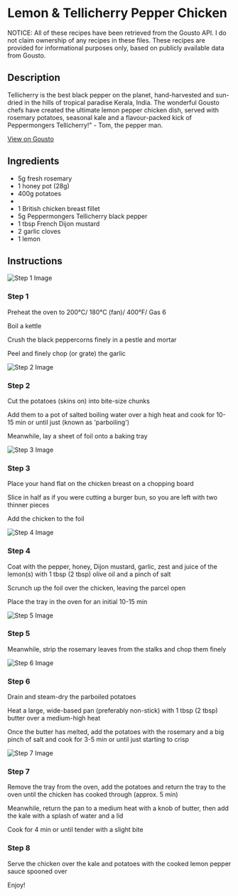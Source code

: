 # Lemon & Tellicherry Pepper Chicken  

NOTICE: All of these recipes have been retrieved from the Gousto API. I do not claim ownership of any recipes in these files. These recipes are provided for informational purposes only, based on publicly available data from Gousto.

## Description

​​Tellicherry is the best black pepper on the planet, hand-harvested and sun-dried in the hills of tropical paradise Kerala, India. The wonderful Gousto chefs have created the ultimate lemon pepper chicken dish, served with rosemary potatoes, seasonal kale and a flavour-packed kick of Peppermongers Tellicherry!"​ ​- Tom, the pepper man.

[View on Gousto](https://www.gousto.co.uk/recipes/cookbook/lemon-tellicherry-pepper-chicken)

## Ingredients

- 5g fresh rosemary
- 1 honey pot (28g)
- 400g potatoes
- 
- 1 British chicken breast fillet 
- 5g Peppermongers Tellicherry black pepper
- 1 tbsp French Dijon mustard
- 2 garlic cloves
- 1 lemon

## Instructions

![Step 1 Image](https://production-media.gousto.co.uk/cms/recipe-step-image/511.-step--1-x200.jpg)

### Step 1

Preheat the oven to 200&deg;C/ 180&deg;C (fan)/ 400&deg;F/ Gas 6


Boil a kettle


Crush the black peppercorns finely in a pestle and mortar


Peel and finely chop (or grate) the garlic

![Step 2 Image](https://production-media.gousto.co.uk/cms/recipe-step-image/511.-step--2-x200.jpg)

### Step 2

Cut the potatoes (skins on) into bite-size chunks


Add them to a pot of salted boiling water over a high heat and cook for 10-15 min or until just (known as 'parboiling')


Meanwhile, lay a sheet of foil onto a baking tray

![Step 3 Image](https://production-media.gousto.co.uk/cms/recipe-step-image/511.-step--3-x200.jpg)

### Step 3

Place your hand flat on the chicken breast on a chopping board


Slice in half as if you were cutting a burger bun, so you are left with two thinner pieces


Add the chicken to the foil

![Step 4 Image](https://production-media.gousto.co.uk/cms/recipe-step-image/511.-step--4-x200.jpg)

### Step 4

Coat with the pepper, honey, Dijon mustard, garlic, zest and juice of the lemon<span class="text-danger">(s)</span> with 1 tbsp <span class="text-danger">(2 tbsp)</span> olive oil and a pinch of salt


Scrunch up the foil over the chicken, leaving the parcel open


Place the tray in the oven for an initial 10-15 min

![Step 5 Image](https://production-media.gousto.co.uk/cms/recipe-step-image/511.-step--5-x200.jpg)

### Step 5

<span class="text-highlight">Meanwhile, strip the rosemary leaves from the stalks and chop them finely</span>

![Step 6 Image](https://production-media.gousto.co.uk/cms/recipe-step-image/511.-step--6-x200.jpg)

### Step 6

Drain and steam-dry the parboiled potatoes


Heat a large, wide-based pan (preferably non-stick) with 1 tbsp <span class="text-danger">(2 tbsp)</span> butter over a medium-high heat


Once the butter has melted, add the potatoes with the rosemary and a big pinch of salt and cook for 3-5 min or until just starting to crisp

![Step 7 Image](https://production-media.gousto.co.uk/cms/recipe-step-image/511.-step--7-x200.jpg)

### Step 7

Remove the tray from the oven, add the potatoes and return the tray to the oven until the chicken has cooked through (approx. 5 min)


<span class="text-highlight">Meanwhile, return the pan to a medium heat with a knob of butter, then add the kale with a splash of water and a lid</span>


Cook for 4 min or until tender with a slight bite

### Step 8

Serve the chicken over the kale and potatoes with the cooked lemon pepper sauce spooned over


Enjoy!

